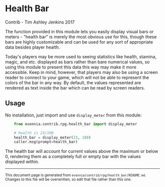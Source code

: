 # Health Bar

Contrib - Tim Ashley Jenkins 2017

The function provided in this module lets you easily display visual
bars or meters - "health bar" is merely the most obvious use for this,
though these bars are highly customizable and can be used for any sort
of appropriate data besides player health.

Today's players may be more used to seeing statistics like health,
stamina, magic, and etc. displayed as bars rather than bare numerical
values, so using this module to present this data this way may make it
more accessible. Keep in mind, however, that players may also be using
a screen reader to connect to your game, which will not be able to
represent the colors of the bar in any way. By default, the values
represented are rendered as text inside the bar which can be read by
screen readers.

## Usage

No installation, just import and use `display_meter` from this
module:

```python
    from evennia.contrib.rpg.health_bar import display_meter

    # health is 23/100
    health_bar = display_meter(23, 100)
    caller.msg(prompt=health_bar)

```

The health bar will account for current values above the maximum or
below 0, rendering them as a completely full or empty bar with the
values displayed within.



----

<small>This document page is generated from `evennia/contrib/rpg/health_bar/README.md`. Changes to this
file will be overwritten, so edit that file rather than this one.</small>
